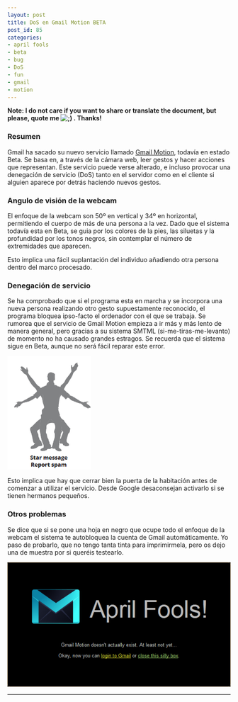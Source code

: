 ```yaml
---
layout: post
title: DoS en Gmail Motion BETA
post_id: 85
categories: 
- april fools
- beta
- bug
- DoS
- fun
- gmail
- motion
---
```


**Note: I do not care if you want to share or translate the document, but please, quote me 
![;)](http://s1.wp.com/wp-includes/images/smilies/icon_wink.gif?m=1221158483g) . Thanks!**


### Resumen

Gmail ha sacado su nuevo servicio llamado 
[Gmail Motion](http://mail.google.com/mail/help/motion.html), todavía en estado Beta. Se basa en, a través de la cámara web, leer gestos y hacer acciones que representan. Este servicio puede verse alterado, e incluso provocar una denegación de servicio (DoS) tanto en el servidor como en el cliente si alguien aparece por detrás haciendo nuevos gestos.

### Angulo de visión de la webcam

El enfoque de la webcam son 50º en vertical y 34º en horizontal, permitiendo el cuerpo de más de una persona a la vez. Dado que el sistema todavía esta en Beta, se guia por los colores de la pies, las siluetas y la profundidad por los tonos negros, sin contemplar el número de extremidades que aparecen.

Esto implica una fácil suplantación del individuo añadiendo otra persona dentro del marco procesado.

### Denegación de servicio

Se ha comprobado que si el programa esta en marcha y se incorpora una nueva persona realizando otro gesto supuestamente reconocido, el programa bloquea ipso-facto el ordenador con el que se trabaja. Se rumorea que el servicio de Gmail Motion empieza a ir más y más lento de manera general, pero gracias a su sistema SMTML (si-me-tiras-me-levanto) de momento no ha causado grandes estragos. Se recuerda que el sistema sigue en Beta, aunque no será fácil reparar este error.

[![Gmail Motion DoS](/images/2011/04/01.png)](/images/2011/04/01.png)

Esto implica que hay que cerrar bien la puerta de la habitación antes de comenzar a utilizar el servicio. Desde Google desaconsejan activarlo si se tienen hermanos pequeños.


### Otros problemas


Se dice que si se pone una hoja en negro que ocupe todo el enfoque de la webcam el sistema te autobloquea la cuenta de Gmail automáticamente. Yo paso de probarlo, que no tengo tanta tinta para imprimirmela, pero os dejo una de muestra por si queréis testearlo.

[![april_fools](/images/2011/04/02.png?w=300)](/images/2011/04/02.png)

****